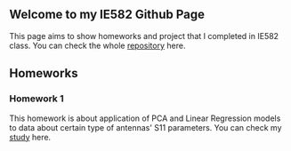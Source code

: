## Welcome to my IE582 Github Page

This page aims to show homeworks and project that I completed in IE582 class. You can check the whole
[repository](https://github.com/BU-IE-582/fall-24-OguzhanEngin) here.

## Homeworks

### Homework 1
This homework is about application of PCA and Linear Regression models to data about certain type of antennas' S11 parameters.
You can check my [study](https://bu-ie-582.github.io/fall-24-OguzhanEngin/files/HW_1/HW1.html) here.
